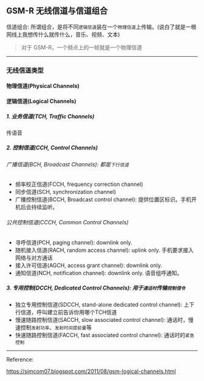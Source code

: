 ## GSM-R 无线信道与信道组合

信道组合: 所谓组合，是将不同`逻辑信道`装在一个`物理信道`上传输。(说白了就是一根网线上我想传什么就传什么，音乐、视频、文本)

> 对于 GSM-R，一个频点上的一帧就是一个物理信道

___

### 无线信道类型

#### 物理信道(Physical Channels)

#### 逻辑信道(Logical Channels)

##### 1. 业务信道(TCH, Traffic Channels)

传语音

##### 2. 控制信道(CCH, Control Channels)

###### 广播信道(BCH, Broadcast Channels): 都是`下行信道`

* 频率校正信道(FCCH, frequency correction channel)
* 同步信道(SCH, synchronization channel)
* 广播控制信道(BCCH, Broadcast control channel): 提供位置区标识。手机开机后会持续监听。

###### 公共控制信道(CCCH, Common Control Channels)

* 寻呼信道(PCH, paging channel): downlink only.
* 随机接入信道(RACH, random access channel): uplink only. 手机要求接入网络与对方通话
* 接入许可信道(AGCH, access grant channel): downlink only.
* 通知信道(NCH, notification channel): downlink only. 语音组呼通知。

##### 3. 专用控制(DCCH, Dedicated Control Channels): 用于`通话时`传输`控制信令`

* 独立专用控制信道(SDCCH, stand-alone dedicated control channel): 上下行信道，呼叫建立前告诉你用哪个TCH信道
* 慢速随路控制信道(SACCH, slow associated control channel): 通话时，慢速控制`发射功率`、`发射时间提前量`等
* 快速随路控制信道(FACCH, fast associated control channel): 通话时的`紧急控制`

___

Reference:

https://simcom07.blogspot.com/2011/08/gsm-logical-channels.html